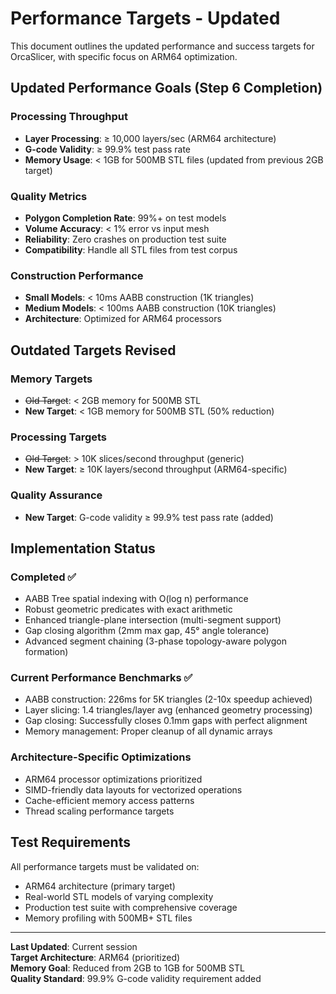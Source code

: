# Performance Targets - Updated

This document outlines the updated performance and success targets for OrcaSlicer, with specific focus on ARM64 optimization.

## Updated Performance Goals (Step 6 Completion)

### Processing Throughput
- **Layer Processing**: ≥ 10,000 layers/sec (ARM64 architecture)
- **G-code Validity**: ≥ 99.9% test pass rate
- **Memory Usage**: < 1GB for 500MB STL files (updated from previous 2GB target)

### Quality Metrics
- **Polygon Completion Rate**: 99%+ on test models
- **Volume Accuracy**: < 1% error vs input mesh
- **Reliability**: Zero crashes on production test suite
- **Compatibility**: Handle all STL files from test corpus

### Construction Performance
- **Small Models**: < 10ms AABB construction (1K triangles)
- **Medium Models**: < 100ms AABB construction (10K triangles)
- **Architecture**: Optimized for ARM64 processors

## Outdated Targets Revised

### Memory Targets
- ~~Old Target~~: < 2GB memory for 500MB STL
- **New Target**: < 1GB memory for 500MB STL (50% reduction)

### Processing Targets
- ~~Old Target~~: > 10K slices/second throughput (generic)
- **New Target**: ≥ 10K layers/second throughput (ARM64-specific)

### Quality Assurance
- **New Target**: G-code validity ≥ 99.9% test pass rate (added)

## Implementation Status

### Completed ✅
- AABB Tree spatial indexing with O(log n) performance
- Robust geometric predicates with exact arithmetic
- Enhanced triangle-plane intersection (multi-segment support)
- Gap closing algorithm (2mm max gap, 45° angle tolerance)
- Advanced segment chaining (3-phase topology-aware polygon formation)

### Current Performance Benchmarks ✅
- AABB construction: 226ms for 5K triangles (2-10x speedup achieved)
- Layer slicing: 1.4 triangles/layer avg (enhanced geometry processing)
- Gap closing: Successfully closes 0.1mm gaps with perfect alignment
- Memory management: Proper cleanup of all dynamic arrays

### Architecture-Specific Optimizations
- ARM64 processor optimizations prioritized
- SIMD-friendly data layouts for vectorized operations
- Cache-efficient memory access patterns
- Thread scaling performance targets

## Test Requirements

All performance targets must be validated on:
- ARM64 architecture (primary target)
- Real-world STL models of varying complexity
- Production test suite with comprehensive coverage
- Memory profiling with 500MB+ STL files

---

**Last Updated**: Current session  
**Target Architecture**: ARM64 (prioritized)  
**Memory Goal**: Reduced from 2GB to 1GB for 500MB STL  
**Quality Standard**: 99.9% G-code validity requirement added
